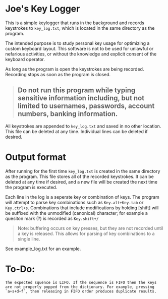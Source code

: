 # Joe's Key Logger
This is a simple keylogger that runs in the background and records keystrokes to `key_log.txt`, which is located in the same directory as the program.

The intended purpose is to study personal key usage for optimizing a custom keyboard layout. This software is not to be used for unlawful or nefarious activities, or without the knowledge and explicit consent of the keyboard operator.

As long as the program is open the keystrokes are being recorded. Recording stops as soon as the program is closed.

> ## Do not run this program while typing sensitive information including, but not limited to usernames, passwords, account numbers, banking information.

All keystrokes are appended to `key_log.txt` and saved in no other location. This file can be deleted at any time. Individual lines can be deleted if desired.

# Output format
After running for the first time `key_log.txt` is created in the same directory as the program. This file stores all of the recorded keystrokes. It can be deleted at any time if desired, and a new file will be created the next time the program is executed.

Each line in the log is a seperate key or combination of keys. The program will attempt to parse key combinations such as `Key.alt+Key.tab` or `Key.ctrl+s`. Combinations that include modifications by holding [shift] will be suffixed with the unmodified (canonical) character; for example a quesiton mark (?) is recorded as `Key.shift+/`

>Note: buffering occurs on key presses, but they are not recorded until a key is released. This allows for parsing of key combinations to a single line.

See example_log.txt for an example.


# To-Do:
    The expected squence is LIFO. If the sequence is FIFO then the keys are not properly popped from the dictionary. For example, pressing `a+s+d+f`, then releasing in FIFO order produces duplicate results.